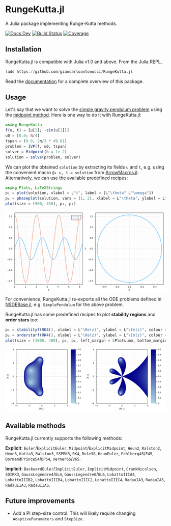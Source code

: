 # RungeKutta.jl

A Julia package implementing Runge-Kutta methods.

[![Docs Dev](https://img.shields.io/badge/docs-dev-blue.svg)](https://giancarloantonucci.github.io/RungeKutta.jl/dev) [![Build Status](https://img.shields.io/github/workflow/status/giancarloantonucci/RungeKutta.jl/CI)](https://github.com/giancarloantonucci/RungeKutta.jl/actions) [![Coverage](https://img.shields.io/codecov/c/github/giancarloantonucci/RungeKutta.jl?label=coverage)](https://codecov.io/gh/giancarloantonucci/RungeKutta.jl)

## Installation

RungeKutta.jl is compatible with Julia v1.0 and above. From the Julia REPL,

```julia
]add https://github.com/giancarloantonucci/RungeKutta.jl
```

Read the [documentation](https://giancarloantonucci.github.io/RungeKutta.jl/dev) for a complete overview of this package.

## Usage

Let's say that we want to solve the [simple gravity pendulum problem](https://en.wikipedia.org/wiki/Pendulum_(mathematics)#Simple_gravity_pendulum) using the [midpoint method](https://en.wikipedia.org/wiki/Midpoint_method). Here is one way to do it with RungeKutta.jl:

```julia
using RungeKutta
f(u, t) = [u[2]; -sin(u[1])]
u0 = [0.0; π/4]
tspan = (0.0, 2π/3 * √9.81)
problem = IVP(f, u0, tspan)
solver = Midpoint(h = 1e-2)
solution = solve(problem, solver)
```

We can plot the obtained `solution` by extracting its fields `u` and `t`, e.g. using the convenient macro `@↓ u, t = solution` from [ArrowMacros.jl](https://github.com/giancarloantonucci/ArrowMacros.jl). Alternatively, we can use the available predefined recipes:

```julia
using Plots, LaTeXStrings
p₁ = plot(solution, xlabel = L"t", label = [L"\theta" L"\omega"])
p₂ = phaseplot(solution, vars = (1, 2), xlabel = L"\theta", ylabel = L"\omega")
plot(size = (900, 450), p₁, p₂)
```

![svg](imgs/pendulum.svg)

For convenience, RungeKutta.jl re-exports all the ODE problems defined in [NSDEBase.jl](https://github.com/giancarloantonucci/NSDEBase.jl), e.g. `SimplePendulum` for the above problem.

RungeKutta.jl has some predefined recipes to plot **stability regions** and **order stars** too:

```julia
p₁ = stabilityf(RK4(), xlabel = L"\Re(z)", ylabel = L"\Im(z)", colour = :blues)
p₂ = orderstarf(RK4(), xlabel = L"\Re(z)", ylabel = L"\Im(z)", colour = :blues)
plot(size = (1000, 400), p₁, p₂, left_margin = 5Plots.mm, bottom_margin = 5Plots.mm)
```

![svg](imgs/regions.svg)

## Available methods

RungeKutta.jl currently supports the following methods:

**Explicit**: `Euler`/`ExplicitEuler`, `Midpoint`/`ExplicitMidpoint`, `Heun2`, `Ralston2`, `Heun3`, `Kutta3`, `Ralston3`, `SSPRK3`, `RK4`, `Rule38`, `HeunEuler`, `Fehlberg45`/`F45`, `DormandPrince54`/`DP54`, `Verner65`/`V65`.

**Implicit**: `BackwardEuler`/`ImplicitEuler`, `ImplicitMidpoint`, `CrankNicolson`, `SDIRK3`, `GaussLegendre4`/`GL4`, `GaussLegendre6`/`GL6`, `LobattoIIIA4`, `LobattoIIIB2`, `LobattoIIIB4`, `LobattoIIIC2`, `LobattoIIIC4`, `RadauIA3`, `RadauIA5`, `RadauIIA3`, `RadauIIA5`.

## Future improvements

- Add a PI step-size control. This will likely require changing `AdaptiveParameters` and `StepSize`.
